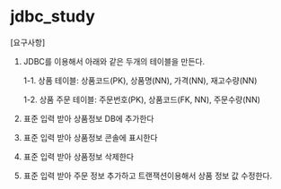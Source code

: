 # jdbc_study


[요구사항]

1. JDBC를 이용해서 아래와 같은 두개의 테이블을 만든다.

    1-1. 상품 테이블: 상품코드(PK), 상품명(NN), 가격(NN), 재고수량(NN)
  
    1-2. 상품 주문 테이블: 주문번호(PK), 상품코드(FK, NN), 주문수량(NN)


2. 표준 입력 받아 상품정보 DB에 추가한다

3. 표준 입력 받아 상품정보 콘솔에 표시한다

4. 표준 입력 받아 상품정보 삭제한다

5. 표준 입력 받아 주문 정보 추가하고 트랜잭션이용해서 상품 정보 값 수정한다.



